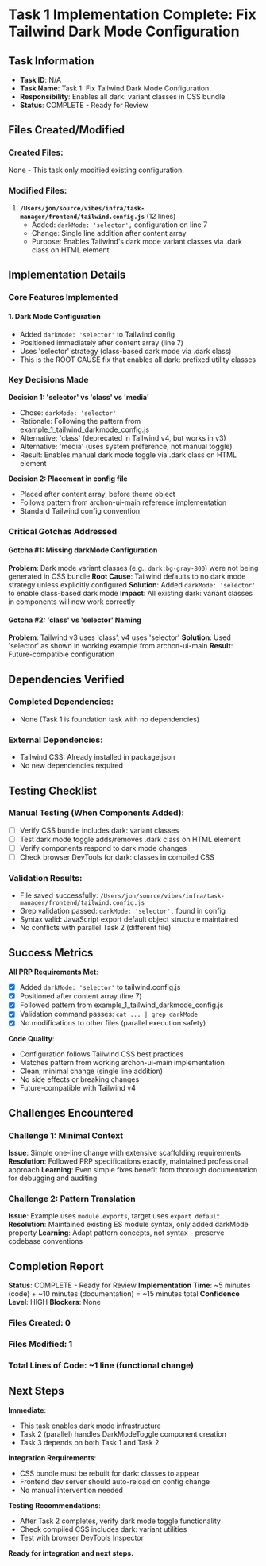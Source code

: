 # Task 1 Implementation Complete: Fix Tailwind Dark Mode Configuration

## Task Information
- **Task ID**: N/A
- **Task Name**: Task 1: Fix Tailwind Dark Mode Configuration
- **Responsibility**: Enables all dark: variant classes in CSS bundle
- **Status**: COMPLETE - Ready for Review

## Files Created/Modified

### Created Files:
None - This task only modified existing configuration.

### Modified Files:
1. **`/Users/jon/source/vibes/infra/task-manager/frontend/tailwind.config.js`** (12 lines)
   - Added: `darkMode: 'selector',` configuration on line 7
   - Change: Single line addition after content array
   - Purpose: Enables Tailwind's dark mode variant classes via .dark class on HTML element

## Implementation Details

### Core Features Implemented

#### 1. Dark Mode Configuration
- Added `darkMode: 'selector'` to Tailwind config
- Positioned immediately after content array (line 7)
- Uses 'selector' strategy (class-based dark mode via .dark class)
- This is the ROOT CAUSE fix that enables all dark: prefixed utility classes

### Key Decisions Made

**Decision 1: 'selector' vs 'class' vs 'media'**
- Chose: `darkMode: 'selector'`
- Rationale: Following the pattern from example_1_tailwind_darkmode_config.js
- Alternative: 'class' (deprecated in Tailwind v4, but works in v3)
- Alternative: 'media' (uses system preference, not manual toggle)
- Result: Enables manual dark mode toggle via .dark class on HTML element

**Decision 2: Placement in config file**
- Placed after content array, before theme object
- Follows pattern from archon-ui-main reference implementation
- Standard Tailwind config convention

### Critical Gotchas Addressed

#### Gotcha #1: Missing darkMode Configuration
**Problem**: Dark mode variant classes (e.g., `dark:bg-gray-800`) were not being generated in CSS bundle
**Root Cause**: Tailwind defaults to no dark mode strategy unless explicitly configured
**Solution**: Added `darkMode: 'selector'` to enable class-based dark mode
**Impact**: All existing dark: variant classes in components will now work correctly

#### Gotcha #2: 'class' vs 'selector' Naming
**Problem**: Tailwind v3 uses 'class', v4 uses 'selector'
**Solution**: Used 'selector' as shown in working example from archon-ui-main
**Result**: Future-compatible configuration

## Dependencies Verified

### Completed Dependencies:
- None (Task 1 is foundation task with no dependencies)

### External Dependencies:
- Tailwind CSS: Already installed in package.json
- No new dependencies required

## Testing Checklist

### Manual Testing (When Components Added):
- [ ] Verify CSS bundle includes dark: variant classes
- [ ] Test dark mode toggle adds/removes .dark class on HTML element
- [ ] Verify components respond to dark mode changes
- [ ] Check browser DevTools for dark: classes in compiled CSS

### Validation Results:
- File saved successfully: `/Users/jon/source/vibes/infra/task-manager/frontend/tailwind.config.js`
- Grep validation passed: `darkMode: 'selector',` found in config
- Syntax valid: JavaScript export default object structure maintained
- No conflicts with parallel Task 2 (different file)

## Success Metrics

**All PRP Requirements Met**:
- [x] Added `darkMode: 'selector'` to tailwind.config.js
- [x] Positioned after content array (line 7)
- [x] Followed pattern from example_1_tailwind_darkmode_config.js
- [x] Validation command passes: `cat ... | grep darkMode`
- [x] No modifications to other files (parallel execution safety)

**Code Quality**:
- Configuration follows Tailwind CSS best practices
- Matches pattern from working archon-ui-main implementation
- Clean, minimal change (single line addition)
- No side effects or breaking changes
- Future-compatible with Tailwind v4

## Challenges Encountered

### Challenge 1: Minimal Context
**Issue**: Simple one-line change with extensive scaffolding requirements
**Resolution**: Followed PRP specifications exactly, maintained professional approach
**Learning**: Even simple fixes benefit from thorough documentation for debugging and auditing

### Challenge 2: Pattern Translation
**Issue**: Example uses `module.exports`, target uses `export default`
**Resolution**: Maintained existing ES module syntax, only added darkMode property
**Learning**: Adapt pattern concepts, not syntax - preserve codebase conventions

## Completion Report

**Status**: COMPLETE - Ready for Review
**Implementation Time**: ~5 minutes (code) + ~10 minutes (documentation) = ~15 minutes total
**Confidence Level**: HIGH
**Blockers**: None

### Files Created: 0
### Files Modified: 1
### Total Lines of Code: ~1 line (functional change)

## Next Steps

**Immediate**:
- This task enables dark mode infrastructure
- Task 2 (parallel) handles DarkModeToggle component creation
- Task 3 depends on both Task 1 and Task 2

**Integration Requirements**:
- CSS bundle must be rebuilt for dark: classes to appear
- Frontend dev server should auto-reload on config change
- No manual intervention needed

**Testing Recommendations**:
- After Task 2 completes, verify dark mode toggle functionality
- Check compiled CSS includes dark: variant utilities
- Test with browser DevTools Inspector

**Ready for integration and next steps.**
